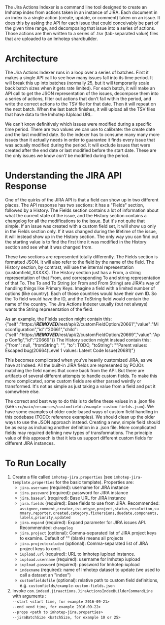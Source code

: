 The Jira Actions Indexer is a command line tool designed to create an Imhotep index from actions taken in an instance of JIRA.
Each document in an index is a single action (create, update, or comment) taken on an issue. It does this by asking the API for each issue
that could conceivably be part of the given time range, and decomposing that issue into a series of actions. Those actions are then written
to a series of .tsv (tab-separated value) files that are uploaded to an Imhotep shardbuilder.

# Architecture
The Jira Actions Indexer runs in a loop over a series of batches. First it makes a single API call to see how many issues fall into its time
period. It will break this up into batches (normally 25, but it will temporarily scale back batch sizes when it gets rate limited). For each
batch, it will make an API call to get the JSON representation of the issues, decompose them into a series of actions, filter out actions
that don't fall within the period, and write the correct actions to the TSV file for that date. Then it will repeat on the next batch. When
the last batch finishes, it will upload all the TSV files that have data to the Imhotep IUpload URL.

We can't know definitively which issues were modified during a specific time period. There are two values we can use to calibrate: the
create date and the last modified date. So the indexer has to consume many many more issues than it actually needs in order to guarantee it
finds every issue that was actually modified during the period. It will exclude issues that were created after the end date or last modified
before the start date. These are the only issues we know *can't* be modified during the period.

# Understanding the JIRA API Response
One of the quirks of the JIRA API is that a field can show up in two different places. The API response has two sections: it has a "Fields"
section, followed by a History. The Fields section contains a lot of information about what the current state of the issue, and the History
section contains a changelog for all the modifications to the issue. But it's not quite that simple. If an issue was created with a custom
field set, it will show up only in the Fields section only. If it was changed during the lifetime of the issue, it will instead show up in
the History section. The only way you can find out the starting value is to find the first time it was modified in the History section and
see what it was changed from.

These two sections are represented totally differently. The Fields section is formatted JSON. It will also refer to the field by the name
of the field. The History section, by contrast, will use the internal representation (customfield_XXXXX). The History section just has a From,
a string representation of that From, and corresponding To and string representation of that To. The To and To String (or From and From String)
are JIRA's way of handling things like Primary Keys. Imagine a field with a limited number of options (like country). Each of those countries
would have their own ID. So the To field would have the ID, and the ToString field would contain the name of the country. The Jira Actions
Indexer usually (but not always) wants the String representation of the field.

As an example, the Fields section might contain this:
{"self":"https://***REMOVED***/rest/api/2/customFieldOption/20661","value":"Misconfiguration","id":"20661","child":{"self":"https://***REMOVED***/rest/api/2/customFieldOption/20669","value":"App Config","id":"20669"}}
The History section might instead contain this:
{"from": null, "fromString": "", "to": TODO, "toString": ""Parent values: Escaped bug(20664)Level 1 values: Latent Code Issue(20681)"}

This becomes complicated when you've heavily customized JIRA, as we have at Indeed. All the built-in JIRA fields are
represented by POJOs matching the field names that come back from the API. But there are artifacts of several
different attempts to handle custom fields. To make this more complicated, some custom fields are either parsed weirdly or transformed. It's
not as simple as just taking a value from a field and put it somewhere else.

The correct and best way to do this is to define these values in a .json file (see `src/main/resources/customfields/example-custom-fields.json`). We have some examples of older code-based ways of custom field handling in this codebase (TODO: reference examples). We should clean
up the older ways to use the JSON approach instead. Creating a new, simple field should be as easy as including another definition in a .json file.
More complicated fields may required defining new types of transformations. The principle value of this approach is that it lets us support
different custom fields for different JIRA instances.

# To Run Locally
1. Create a file called `imhotep-jira.properties` (see `imhotep-jira-template.properties` for the basic template). Properties are:
    * `jira.username` (required): username for JIRA instance
    * `jira.password` (required): password for JIRA instance
    * `jira.baseurl` (required): Base URL for JIRA instance 
    * `jira.fields` (required): Base fields to use from JIRA. Recommended: `assignee,comment,creator,issuetype,project,status,resolution,summary,reporter,created,category,fixVersions,duedate,components,labels,priority,updated` 
    * `jira.expand` (required): Expand parameter for JIRA issues API. Recommended: `changelog`
    * `jira.project` (optional): Comma-separated list of JIRA project keys to examine. Default of "" (blank) means all projects
    * `jira.projectexcluded` (optional): Comma-separated list of JIRA project keys to omit.
    * `iupload.url` (required): URL to Imhotep iupload instance.
    * `iupload.username` (required): username for Imhotep iupload
    * `iupload.password` (required): password for Imhotep iupload
    * `indexname` (required): name of Imhotep dataset to update (we used to call a dataset an "index")
    * `customfieldsfile` (optional): relative path to custom field definitions, e.g. `customfields/example-custom-fields.json`
2. Invoke `com.indeed.jiraactions.JiraActionsIndexBuilderCommandLine` with arguments : <br>`--start <start time, for example 2016-09-21>`
  <br>`--end <end time, for example 2016-09-22>`
  <br>`--props <path to imhotep-jira.properties>`
  <br>`--jiraBatchSize <batchSize, for example 10 or 25>`